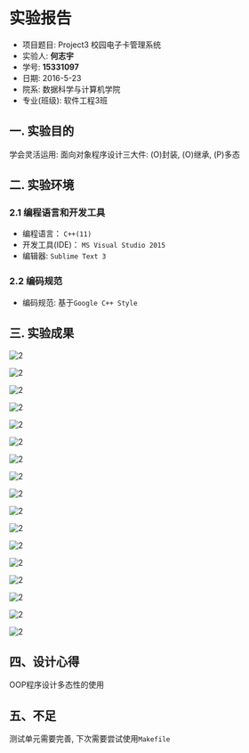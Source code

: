 # 实验报告

- 项目题目: Project3 校园电子卡管理系统
- 实验人: **何志宇**
- 学号: **15331097**
- 日期: 2016-5-23
- 院系: 数据科学与计算机学院
- 专业(班级): 软件工程3班

## 一. 实验目的
学会灵活运用: 面向对象程序设计三大件:
(O)封装, (O)继承, (P)多态

## 二. 实验环境

### 2.1 编程语言和开发工具
- 编程语言： `C++(11)`
- 开发工具(IDE)： `MS Visual Studio 2015`
- 编辑器: `Sublime Text 3`

### 2.2 编码规范
- 编码规范: 基于`Google C++ Style`

## 三. 实验成果

![2](./img/幻灯片2.jpg)

![2](./img/幻灯片3.jpg)

![2](./img/幻灯片4.jpg)

![2](./img/幻灯片5.jpg)

![2](./img/幻灯片6.jpg)

![2](./img/幻灯片7.jpg)

![2](./img/幻灯片8.jpg)

![2](./img/幻灯片9.jpg)

![2](./img/幻灯片10.jpg)

![2](./img/幻灯片11.jpg)

![2](./img/幻灯片12.jpg)

![2](./img/幻灯片13.jpg)

![2](./img/幻灯片14.jpg)

![2](./img/幻灯片15.jpg)

![2](./img/幻灯片16.jpg)

![2](./img/幻灯片17.jpg)

![2](./img/幻灯片18.jpg)

## 四、设计心得
OOP程序设计多态性的使用

## 五、不足
测试单元需要完善, 下次需要尝试使用`Makefile`